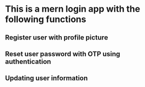 # This is a mern login app with the following functions
## Register user with profile picture
## Reset user password with OTP using authentication
## Updating user information
